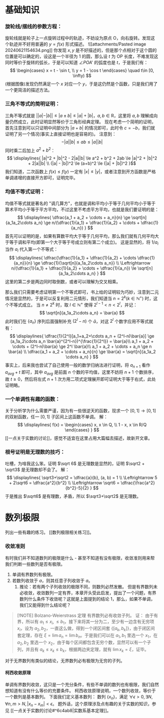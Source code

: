 # 基础知识
### 旋轮线/摆线的参数方程：
旋轮线就是轮子上一点旋转过程中的轨迹，不妨设为原点 O，向右旋转。发现这个轨迹并不好用普遍的 $y=f(x)$ 形式描述。
![[attachments/Pasted image 20240621154634.png]]
你发现 $x, y$ 是不好描述的，但是那个点相对于这个圆的位置是可以确定的，设这是一个半径为 1 的圆，那么设 $t$ 为 OP 长度，不难发现这同时等价于旋转的弧长，于是可以知道 $\angle POA'$ 的弧度也是 $t$，于是我们有：
$$
\begin{cases}
x = t - \sin t, \\
y = 1 - \cos t
\end{cases}
\quad t\in [0, \infty)
$$
(根据图像)发现仍然满足一个 $x$ 对应一个 $y$，于是这仍然是个函数，只是我们用了一个更简洁的描述方法。
### 三角不等式的简明证明：
三角不等式就是 $||a| - |b|| \le |a \pm b| \le |a| + |b|$，$a, b \in \mathrm R$，这里将 $a, b$ 理解成向量仍然成立，此时证明显然等价于三角形经典定理。
现在考虑一个简明的证明，首先注意到可以只证明中间部分为 $|a + b|$ 的情况即可，此时令 $c = -b$，我们就证明了另一个情况(事实上直接证明也是容易的)。
注意到：
$$
-|a||b| \le ab \le |a||b|
$$
同时乘二后加上 $a^2 + b^2$：
$$
\displaylines{
|a|^2 + |b|^2 - 2|a||b| \le a^2 + b^2 + 2ab \le |a|^2 + |b|^2 + 2|a||b| \\
(|a| - |b|)^2 \le (a+b)^2 \le (|a| + |b|)^2
}$$
我们知道，二次函数上 $f(x) \le f(y)$ 一定有 $|x| \le |y|$，或者注意到开方函数是严格单调递增的直接开方即可，证明完毕。
### 均值不等式证明：
均值不等式就是著名的 "调几算方"，也就是调和平均小于等于几何平均小于等于算术平均小于等于平方平均，不过这里不考虑平方平均，也就是我们要证明的是：
$$
\displaylines{
\dfrac{a_1 + a_2 + \cdots + a_n}{n} \ge \sqrt[n]{a_1a_2\cdots a_n} \ge n/(\dfrac{1}{a_1} + \dfrac{1}{a_2} + \cdots + \dfrac{1}{a_n})
}
$$
首先可以证明的是，如果有算数平均大于等于几何平均，那么我们就有几何平均大于等于调和平均(即第一个大于等于号成立则有第二个成立)。
这是显然的，将 $1/a_i$ 当作 $a_i$ 代入第一个不等式：
$$
\displaylines{
\dfrac{\dfrac{1}{a_1} + \dfrac{1}{a_2} + \cdots \dfrac{1}{a_n}}{n} \ge \dfrac{1}{\sqrt[n]{a_1a_2\cdots a_n}} \\
\Leftrightarrow n/(\dfrac{1}{a_1} + \dfrac{1}{a_2} + \cdots + \dfrac{1}{a_n}) \le \sqrt[n]{a_1a_2\cdots a_n}
}
$$
这里的第二步是两边同时取倒数，或者可以理解为交叉相乘。

那么我们只需要考虑证明第一个不等式即可，书上给的证明较为巧妙，注意到二元情况是显然的，于是可以反复利用二元情形，我们知道当 $n = 2^k(k\in \mathbb N^+)$ 时，这个不等式成立。
当 $n \neq 2^k$ 时，取 $l \in \mathbb N^+$ 使得 $2^{l - 1}\lt n \lt 2^l$，并记：
$$
\sqrt[n]{a_1a_2\cdots a_n} = \bar{a}
$$
此时我们在 $\{a_n\}$ 序列后面强制补充 $(2^l - n)$ 个 $\bar{a}$，对这 $2^l$ 个数字应用不等式就有：
$$
\displaylines{
\dfrac{1}{2^l}[a_1+a_2+\cdots a_n + (2^l-n)\bar{a}] \ge (a_1a_2\cdots a_n \bar{a}^{2^l-n})^{\frac{1}{2^l}} = \bar{a}\\
a_1 + a_2 + \cdots + (2^l-n)\bar{a} \ge 2^l \bar{a}\\
a_1 + a_2 + \cdots + a_n \ge n \bar{a} \\
\dfrac{a_1 + a_2 + \cdots + a_n}{n} \ge \bar{a} = \sqrt[n]{a_1a_2 \cdots a_n}
}
$$
事实上，后来我也尝试了自己使用一般的数学归纳法进行证明，将 $a_{n+1}$ 看作 $a_{avg} + t$ 即可，其中 $a_{avg}$ 是前面 $n$ 个数的平均值，这里不妨将 $n+1$ 个数排序，故 $t \ge 0$，然后将左式 $n+1$ 次方用二项式定理展开即可证明大于等于右式，此处证明略。
### 一个单调性有趣的函数：
关于分析学为什么需要严谨，因为有一些很逆天的函数，现求一个 $[0, 1] \rightarrow [0, 1]$ 的双射函数，任一 $[0, 1]$ 子区间上这函数不单调。
解：
$$
\displaylines{
f(x) = \begin{cases}
x, x \in Q, \\
1 - x, x \in R/Q
\end{cases}
}
$$
[[一点关于实数的讨论]]，感觉不适宜在这里占用大篇幅去描述，故新开文章。
### 根号证明是无理数的技巧：
吐槽，为啥我这么笨。证明 $\sqrt 6$ 是无理数是显然的，证明 $\sqrt2 + \sqrt3$ 是无理数却不会了。
解：
$$
\displaylines{
\sqrt3+\sqrt2 = \dfrac{a}{b}, (a, b) = 1 \\
\Leftrightarrow 5 + 2\sqrt6 = \dfrac{a^2}{b^2} \\
\Leftrightarrow \sqrt6 = \dfrac{\frac{a^2}{b^2}-5}{2}
}
$$
于是推出 $\sqrt6$ 是有理数，矛盾，所以 $\sqrt3+\sqrt2$ 是无理数。
# 数列极限
列出一些有趣的练习。
[[数列极限相关练习]]。
### 收敛准则
有时我们并不知道数列的极限是什么 - 甚至不知道有没有极限，收敛准则用来帮我们判断一些数列是否有极限。
1. 单调有界数列有极限。
2. 若数列收敛于 $a$，则其任意子列收敛于 $a$。
	1. 推论：若有两个子列收敛的极限不同，则数列必然发散。
但是有界数列未必收敛，收敛数列一定有界，本章开头受此启发，提出了一个问题，有界数列什么条件下收敛呢？这就是上面提到的结论 1，那么，如果不单调，我们又能得到什么结论呢？

> [!NOTE] Bolzano-Weierstrass 定理
> 有界数列必有收敛子列。
> 证：
> 由于有界，所以有 $a_1 \le x_i, \le b_1$，接下来将其一分为二，至少有一边含有无穷项 $x_i$，设为 $a_2, b_2$，一直这么做，得到一个闭区间套 $\{[a_k, b_k]\}$，由于闭区间套定理，存在 $\xi = \lim a_n = \lim b_n$。于是我们可以在 $a_1, b_1$ 里选一个 $x_1$，在 $a_2, b_2$ 里选一个 $x_2$，由于每个区间都包含无穷个数，显然可以有一个子列，并且有 $a_k \le x_k \le b_k$，根据两边夹定理，就有 $\lim x_k = \xi$，证毕。

对于无界数列有类似的结论，无界数列必有极限为无穷的子列。
#### 柯西收敛原理
单调有界数列收敛，这只是一个充分条件，有些不单调的数列也有极限，我们自然想知道有没有什么等价的充要条件。
柯西收敛原理说明，一个数列收敛，等价于一个数列是基本数列。
下面我们定义基本数列：
数列 $\{x_n\}$，满足 $\forall \epsilon \gt 0, \exists N, \forall n, m \gt N, |x_n - x_m| \lt \epsilon$。
题外话，这个原理涉及点有趣的关于实数的知识，参见 [[一点关于实数的讨论#^6c4ab8|实数系基本定理]]。

